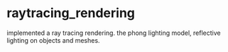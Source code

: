 # raytracing_rendering
implemented a ray tracing rendering. the phong lighting model, reflective lighting on objects and meshes.
